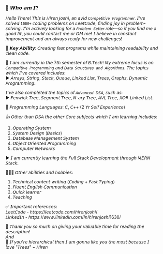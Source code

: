 ### 💖 𝙒𝙝𝙤 𝙖𝙢 𝙄?
𝘏𝘦𝘭𝘭𝘰 𝘛𝘩𝘦𝘳𝘦! 𝘛𝘩𝘪𝘴 𝘪𝘴 𝘏𝘪𝘳𝘦𝘯 𝘑𝘰𝘴𝘩𝘪, 𝘢𝘯 𝘢𝘷𝘪𝘥 `𝘊𝘰𝘮𝘱𝘦𝘵𝘪𝘵𝘪𝘷𝘦 𝘗𝘳𝘰𝘨𝘳𝘢𝘮𝘮𝘦𝘳`. 𝘐'𝘷𝘦 𝘴𝘰𝘭𝘷𝘦𝘥 `1000+` 𝘤𝘰𝘥𝘪𝘯𝘨 𝘱𝘳𝘰𝘣𝘭𝘦𝘮𝘴 𝘰𝘯 𝘓𝘦𝘦𝘵𝘊𝘰𝘥𝘦, 𝘧𝘪𝘯𝘥𝘪𝘯𝘨 𝘫𝘰𝘺 𝘪𝘯 𝘱𝘳𝘰𝘣𝘭𝘦𝘮-𝘴𝘰𝘭𝘷𝘪𝘯𝘨. 𝘐’𝘮 𝘢𝘤𝘵𝘪𝘷𝘦𝘭𝘺 𝘭𝘰𝘰𝘬𝘪𝘯𝘨 𝘧𝘰𝘳 𝘢 `𝘗𝘳𝘰𝘣𝘭𝘦𝘮 𝘚𝘦𝘵𝘵𝘦𝘳` 𝘳𝘰𝘭𝘦—𝘴𝘰 𝘪𝘧 𝘺𝘰𝘶 𝘧𝘪𝘯𝘥 𝘮𝘦 𝘢 𝘨𝘰𝘰𝘥 𝘧𝘪𝘵, 𝘺𝘰𝘶 𝘤𝘰𝘶𝘭𝘥 𝘤𝘰𝘯𝘵𝘢𝘤𝘵 𝘮𝘦 𝘰𝘳 𝘋𝘔 𝘮𝘦! 𝘐 𝘣𝘦𝘭𝘪𝘦𝘷𝘦 𝘪𝘯 𝘤𝘰𝘯𝘴𝘵𝘢𝘯𝘵 𝘪𝘮𝘱𝘳𝘰𝘷𝘦𝘮𝘦𝘯𝘵 𝘢𝘯𝘥 𝘢𝘮 𝘢𝘭𝘸𝘢𝘺𝘴 𝘳𝘦𝘢𝘥𝘺 𝘧𝘰𝘳 𝘯𝘦𝘸 𝘤𝘩𝘢𝘭𝘭𝘦𝘯𝘨𝘦𝘴!

🚀 𝙆𝙚𝙮 𝘼𝙗𝙞𝙡𝙞𝙩𝙮: 𝘊𝘳𝘦𝘢𝘵𝘪𝘯𝘨 𝘧𝘢𝘴𝘵 𝘱𝘳𝘰𝘨𝘳𝘢𝘮𝘴 𝘸𝘩𝘪𝘭𝘦 𝘮𝘢𝘪𝘯𝘵𝘢𝘪𝘯𝘪𝘯𝘨 𝘳𝘦𝘢𝘥𝘢𝘣𝘪𝘭𝘪𝘵𝘺 𝘢𝘯𝘥 𝘤𝘭𝘦𝘢𝘯 𝘤𝘰𝘥𝘦.

👋 𝘐 𝘢𝘮 𝘤𝘶𝘳𝘳𝘦𝘯𝘵𝘭𝘺 𝘪𝘯 𝘵𝘩𝘦 7𝘵𝘩 𝘴𝘦𝘮𝘦𝘴𝘵𝘦𝘳 𝘰𝘧 𝘉.𝘛𝘦𝘤𝘩! 
𝘔𝘺 𝘦𝘹𝘵𝘳𝘦𝘮𝘦 𝘧𝘰𝘤𝘶𝘴 𝘪𝘴 𝘰𝘯 `𝘊𝘰𝘮𝘱𝘦𝘵𝘪𝘵𝘪𝘷𝘦 𝘗𝘳𝘰𝘨𝘳𝘢𝘮𝘮𝘪𝘯𝘨` 𝘢𝘯𝘥 `𝘋𝘢𝘵𝘢 𝘚𝘵𝘳𝘶𝘤𝘵𝘶𝘳𝘦𝘴 𝘢𝘯𝘥 𝘈𝘭𝘨𝘰𝘳𝘪𝘵𝘩𝘮𝘴`. 𝘛𝘩𝘦 𝘵𝘰𝘱𝘪𝘤𝘴 𝘸𝘩𝘪𝘤𝘩 𝘐'𝘷𝘦 𝘤𝘰𝘷𝘦𝘳𝘦𝘥 𝘪𝘯𝘤𝘭𝘶𝘥𝘦𝘴: <br>
▶️ 𝘈𝘳𝘳𝘢𝘺𝘴, 𝘚𝘵𝘳𝘪𝘯𝘨, 𝘚𝘵𝘢𝘤𝘬, 𝘘𝘶𝘦𝘶𝘦, 𝘓𝘪𝘯𝘬𝘦𝘥 𝘓𝘪𝘴𝘵, 𝘛𝘳𝘦𝘦𝘴, 𝘎𝘳𝘢𝘱𝘩𝘴, 𝘋𝘺𝘯𝘢𝘮𝘪𝘤 𝘗𝘳𝘰𝘨𝘳𝘢𝘮𝘮𝘪𝘯𝘨.

𝘐'𝘷𝘦 𝘢𝘭𝘴𝘰 𝘤𝘰𝘮𝘱𝘭𝘦𝘵𝘦𝘥 𝘵𝘩𝘦 𝘵𝘰𝘱𝘪𝘤𝘴 𝘰𝘧 `𝘈𝘥𝘷𝘢𝘯𝘤𝘦𝘥 𝘋𝘚𝘈`, 𝘴𝘶𝘤𝘩 𝘢𝘴: <br>
▶️ 𝘍𝘦𝘯𝘸𝘪𝘤𝘬 𝘛𝘳𝘦𝘦, 𝘚𝘦𝘨𝘮𝘦𝘯𝘵 𝘛𝘳𝘦𝘦, 𝘕-𝘢𝘳𝘺 𝘛𝘳𝘦𝘦, 𝘈𝘝𝘓 𝘛𝘳𝘦𝘦, 𝘟𝘖𝘙 𝘓𝘪𝘯𝘬𝘦𝘥 𝘓𝘪𝘴𝘵.

📢 𝘗𝘳𝘰𝘨𝘳𝘢𝘮𝘮𝘪𝘯𝘨 𝘓𝘢𝘯𝘨𝘶𝘢𝘨𝘦𝘴: 𝘊, 𝘊++ (2 𝘠𝘳 𝘚𝘦𝘭𝘧 𝘌𝘹𝘱𝘦𝘳𝘪𝘦𝘯𝘤𝘦)

👍 𝘖𝘵𝘩𝘦𝘳 𝘵𝘩𝘢𝘯 𝘋𝘚𝘈 𝘵𝘩𝘦 𝘰𝘵𝘩𝘦𝘳 𝘊𝘰𝘳𝘦 𝘴𝘶𝘣𝘫𝘦𝘤𝘵𝘴 𝘸𝘩𝘪𝘤𝘩 𝘐 𝘢𝘮 𝘭𝘦𝘢𝘳𝘯𝘪𝘯𝘨 𝘪𝘯𝘤𝘭𝘶𝘥𝘦𝘴:
1. 𝘖𝘱𝘦𝘳𝘢𝘵𝘪𝘯𝘨 𝘚𝘺𝘴𝘵𝘦𝘮
2. 𝘚𝘺𝘴𝘵𝘦𝘮 𝘋𝘦𝘴𝘪𝘨𝘯 (𝘉𝘢𝘴𝘪𝘤𝘴)
3. 𝘋𝘢𝘵𝘢𝘣𝘢𝘴𝘦 𝘔𝘢𝘯𝘢𝘨𝘦𝘮𝘦𝘯𝘵 𝘚𝘺𝘴𝘵𝘦𝘮
4. 𝘖𝘣𝘫𝘦𝘤𝘵 𝘖𝘳𝘪𝘦𝘯𝘵𝘦𝘥 𝘗𝘳𝘰𝘨𝘳𝘢𝘮𝘮𝘪𝘯𝘨
5. 𝘊𝘰𝘮𝘱𝘶𝘵𝘦𝘳 𝘕𝘦𝘵𝘸𝘰𝘳𝘬𝘴

▶️ 𝘐 𝘢𝘮 𝘤𝘶𝘳𝘳𝘦𝘯𝘵𝘭𝘺 𝘭𝘦𝘢𝘳𝘯𝘪𝘯𝘨 𝘵𝘩𝘦 𝘍𝘶𝘭𝘭 𝘚𝘵𝘢𝘤𝘬 𝘋𝘦𝘷𝘦𝘭𝘰𝘱𝘮𝘦𝘯𝘵 𝘵𝘩𝘳𝘰𝘶𝘨𝘩 𝘔𝘌𝘙𝘕 𝘚𝘵𝘢𝘤𝘬.

💁🏾‍♂️ 𝘖𝘵𝘩𝘦𝘳 𝘢𝘣𝘪𝘭𝘪𝘵𝘪𝘦𝘴 𝘢𝘯𝘥 𝘩𝘰𝘣𝘣𝘪𝘦𝘴:
1. 𝘛𝘦𝘤𝘩𝘯𝘪𝘤𝘢𝘭 𝘤𝘰𝘯𝘵𝘦𝘯𝘵 𝘸𝘳𝘪𝘵𝘪𝘯𝘨 (𝘊𝘰𝘥𝘪𝘯𝘨 + 𝘍𝘢𝘴𝘵 𝘛𝘺𝘱𝘪𝘯𝘨)
2. 𝘍𝘭𝘶𝘦𝘯𝘵 𝘌𝘯𝘨𝘭𝘪𝘴𝘩 𝘊𝘰𝘮𝘮𝘶𝘯𝘪𝘤𝘢𝘵𝘪𝘰𝘯
3. 𝘘𝘶𝘪𝘤𝘬 𝘭𝘦𝘢𝘳𝘯𝘦𝘳
4. 𝘛𝘦𝘢𝘤𝘩𝘪𝘯𝘨

✅ 𝘐𝘮𝘱𝘰𝘳𝘵𝘢𝘯𝘵 𝘳𝘦𝘧𝘦𝘳𝘦𝘯𝘤𝘦𝘴: <br>
𝘓𝘦𝘦𝘵𝘊𝘰𝘥𝘦 - 𝘩𝘵𝘵𝘱𝘴://𝘭𝘦𝘦𝘵𝘤𝘰𝘥𝘦.𝘤𝘰𝘮/𝘩𝘪𝘳𝘦𝘯𝘫𝘰𝘴𝘩𝘪/ <br>
𝘓𝘪𝘯𝘬𝘦𝘥𝘐𝘯 - 𝘩𝘵𝘵𝘱𝘴://𝘸𝘸𝘸.𝘭𝘪𝘯𝘬𝘦𝘥𝘪𝘯.𝘤𝘰𝘮/𝘪𝘯/𝘩𝘪𝘳𝘦𝘯𝘫𝘰𝘴𝘩𝘪1630/

🥰 𝘛𝘩𝘢𝘯𝘬 𝘺𝘰𝘶 𝘴𝘰 𝘮𝘶𝘤𝘩 𝘰𝘯 𝘨𝘪𝘷𝘪𝘯𝘨 𝘺𝘰𝘶𝘳 𝘷𝘢𝘭𝘶𝘢𝘣𝘭𝘦 𝘵𝘪𝘮𝘦 𝘧𝘰𝘳 𝘳𝘦𝘢𝘥𝘪𝘯𝘨 𝘵𝘩𝘦 𝘥𝘦𝘴𝘤𝘳𝘪𝘱𝘵𝘪𝘰𝘯! <br>
                                   𝘈𝘯𝘥 <br>
🤤 𝘐𝘧 𝘺𝘰𝘶'𝘳𝘦 𝘩𝘪𝘦𝘳𝘢𝘳𝘤𝘩𝘪𝘤𝘢𝘭 𝘵𝘩𝘦𝘯 𝘐 𝘢𝘮 𝘨𝘰𝘯𝘯𝘢 𝘭𝘪𝘬𝘦 𝘺𝘰𝘶 𝘵𝘩𝘦 𝘮𝘰𝘴𝘵 𝘣𝘦𝘤𝘢𝘶𝘴𝘦 𝘐 𝘭𝘰𝘷𝘦 "𝘛𝘳𝘦𝘦𝘴" ~ 𝘏𝘪𝘳𝘦𝘯
